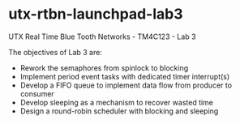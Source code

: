 # utx-rtbn-launchpad-lab3
UTX Real Time Blue Tooth Networks - TM4C123 - Lab 3

The objectives of Lab 3 are:

* Rework the semaphores from spinlock to blocking
* Implement period event tasks with dedicated timer interrupt(s)
* Develop a FIFO queue to implement data flow from producer to consumer
* Develop sleeping as a mechanism to recover wasted time
* Design a round-robin scheduler with blocking and sleeping
